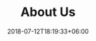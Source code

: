 ---
title: "About Us"
date: 2018-07-12T18:19:33+06:00
heading : "WE ARE OLP DESIGN. AN AWARD-WINNING CREATIVE STUDIO IN PRETORIA."
description : "We are specialized in developing custom-designed spaces, websites, illustration and animation for all types of customers. And we do this by bringing our customers through each phase of the design process with us."
expertise_title: "Expertise"
expertise_sectors: ["Commercial", "Digital Products", "Development", "Campaign & Content", "Employer Branding", "Animation & Motion Graphics", "Packaging & Product Design", "Retail & Spacial", "Print & Editorial Design", "Concept/Text", "Information Design"]
---